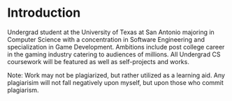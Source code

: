 # Introduction
Undergrad student at the University of Texas at San Antonio majoring in Computer Science with a concentration in Software Engineering and specialization in Game Development. Ambitions include post college career in the gaming industry catering to audiences of millions. All Undergrad CS coursework will be featured as well as self-projects and works. 

Note: Work may not be plagiarized, but rather utilized as a learning aid. Any plagiarisim will not fall negatively upon myself, but upon those who commit plagiarism. 
